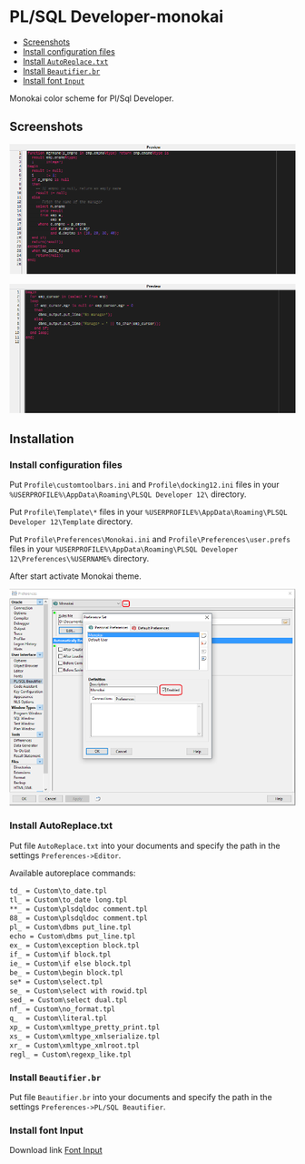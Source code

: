 # PL/SQL Developer-monokai

- [Screenshots](#screenshots)
- [Install configuration files](#install-configuration-files)
- [Install `AutoReplace.txt`](#install-autoreplace)
- [Install `Beautifier.br`](#install-beautifier)
- [Install font `Input`](#install-font-input)

Monokai color scheme for Pl/Sql Developer.

<a name="screenshots"></a>
## Screenshots

![Monokai in PL/SQL Developer](docs/images/plsqldev_monokai.png?raw=true)

![Monokai in PL/SQL Developer](docs/images/plsqldev_monokai_1.png?raw=true)

## Installation

<a name="install-configuration-files"></a>
### Install configuration files

Put `Profile\customtoolbars.ini` and `Profile\docking12.ini` files in your `%USERPROFILE%\AppData\Roaming\PLSQL Developer 12\` directory.

Put `Profile\Template\*` files in your `%USERPROFILE%\AppData\Roaming\PLSQL Developer 12\Template` directory.

Put `Profile\Preferences\Monokai.ini` and `Profile\Preferences\user.prefs` files in your `%USERPROFILE%\AppData\Roaming\PLSQL Developer 12\Preferences\%USERNAME%` directory.

After start activate Monokai theme.

![Activate theme Monokai in Pl/Sql Developer](docs/images/plsqldev_monokai_activate.png?raw=true)

<a name="install-autoreplace"></a>
### Install AutoReplace.txt

Put file `AutoReplace.txt` into your documents and specify the path in the settings `Preferences->Editor`.

Available autoreplace commands:

    td_ = Custom\to_date.tpl
    tl_ = Custom\to_date long.tpl
    **_ = Custom\plsdqldoc comment.tpl
    88_ = Custom\plsdqldoc comment.tpl
    pl_ = Custom\dbms put_line.tpl
    echo = Custom\dbms put_line.tpl
    ex_ = Custom\exception block.tpl
    if_ = Custom\if block.tpl
    ie_ = Custom\if else block.tpl
    be_ = Custom\begin block.tpl
    se* = Custom\select.tpl
    se_ = Custom\select with rowid.tpl
    sed_ = Custom\select dual.tpl
    nf_ = Custom\no_format.tpl
    q_  = Custom\literal.tpl
    xp_ = Custom\xmltype_pretty_print.tpl
    xs_ = Custom\xmltype_xmlserialize.tpl
    xr_ = Custom\xmltype_xmlroot.tpl
    regl_ = Custom\regexp_like.tpl

<a name="install-beautifier"></a>
### Install `Beautifier.br`

Put file `Beautifier.br` into your documents and specify the path in the settings `Preferences->PL/SQL Beautifier`.

<a name="install-font-input"></a>
### Install font Input

Download link [Font Input](http://input.fontbureau.com/)
